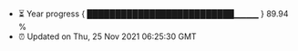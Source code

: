 - ⏳ Year progress { ██████████████████████████▁▁▁▁ } 89.94 %
- ⏰ Updated on Thu, 25 Nov 2021 06:25:30 GMT

